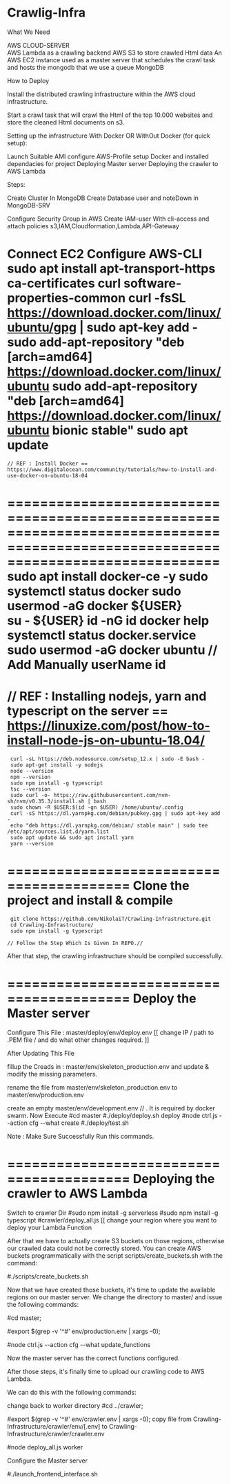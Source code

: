 # Crawlig-Infra
What We Need

AWS CLOUD-SERVER	
AWS Lambda as a crawling backend
AWS S3 to store crawled Html data
An AWS EC2 instance used as a master server that schedules the crawl task and hosts the mongodb that we use a queue
MongoDB
	


How to Deploy

Install the distributed crawling infrastructure within the AWS cloud infrastructure.

Start a crawl task that will crawl the Html of the top 10.000 websites and store the cleaned Html documents on s3.



Setting up the infrastructure With Docker OR WithOut Docker (for quick setup):

Launch Suitable AMI
configure AWS-Profile
setup Docker and installed dependacies for project
Deploying Master server
Deploying the crawler to AWS Lambda


Steps:

Create Cluster In MongoDB
Create Database user and noteDown in MongoDB-SRV


Configure Security Group in AWS
Create IAM-user With cli-access and attach policies s3,IAM,Cloudformation,Lambda,API-Gateway

Connect EC2
Configure AWS-CLI
     sudo apt install apt-transport-https ca-certificates curl software-properties-common
     curl -fsSL https://download.docker.com/linux/ubuntu/gpg | sudo apt-key add -
     sudo add-apt-repository "deb [arch=amd64] https://download.docker.com/linux/ubuntu 
     sudo add-apt-repository "deb [arch=amd64] https://download.docker.com/linux/ubuntu bionic stable"
     sudo apt update
==================================================================================================================================
	// REF : Install Docker == https://www.digitalocean.com/community/tutorials/how-to-install-and-use-docker-on-ubuntu-18-04
==================================================================================================================================
     sudo apt install docker-ce -y
     sudo systemctl status docker
     sudo usermod -aG docker ${USER}   
     su - ${USER}
     id -nG
     id
     docker help
     systemctl status docker.service 
     sudo usermod -aG docker ubuntu  // Add Manually userName
     id
==================================================================================================================================
// REF : Installing nodejs, yarn and typescript on the server == https://linuxize.com/post/how-to-install-node-js-on-ubuntu-18.04/
==================================================================================================================================
     curl -sL https://deb.nodesource.com/setup_12.x | sudo -E bash -
     sudo apt-get install -y nodejs
     node --version
     npm --version
     sudo npm install -g typescript
     tsc --version
     sudo curl -o- https://raw.githubusercontent.com/nvm-sh/nvm/v0.35.3/install.sh | bash
     sudo chown -R $USER:$(id -gn $USER) /home/ubuntu/.config
     curl -sS https://dl.yarnpkg.com/debian/pubkey.gpg | sudo apt-key add -
     echo "deb https://dl.yarnpkg.com/debian/ stable main" | sudo tee /etc/apt/sources.list.d/yarn.list
     sudo apt update && sudo apt install yarn
     yarn --version
=========================================
Clone the project and install & compile
=========================================

     git clone https://github.com/NikolaiT/Crawling-Infrastructure.git
     cd Crawling-Infrastructure/
     sudo npm install -g typescript

	// Follow the Step Which Is Given In REPO.//

After that step, the crawling infrastructure should be compiled successfully.

=========================================
Deploy the Master server
=========================================

Configure This File :	master/deploy/env/deploy.env  [[ change IP / path to .PEM file / and do what other changes required. ]]

After Updating This File

fillup the Creads in : master/env/skeleton_production.env and update & modify the missing parameters.

rename the file from master/env/skeleton_production.env to master/env/production.env

create an empty master/env/development.env  // . It is required by docker swarm.
 Now Execute
  #cd master
  #./deploy/deploy.sh deploy
  #node ctrl.js --action cfg --what create
  #./deploy/test.sh

Note : Make Sure Successfully Run this commands.

=========================================
Deploying the crawler to AWS Lambda
=========================================

Switch to crawler Dir
 #sudo npm install -g serverless
 #sudo npm install -g typescript
 #crawler/deploy_all.js  [[ change your region where you want to deploy your Lambda Function

After that we have to actually create S3 buckets on those regions, otherwise our crawled data could not be correctly stored. You can create AWS buckets programmatically with the script scripts/create_buckets.sh with the command:

 #./scripts/create_buckets.sh

Now that we have created those buckets, it's time to update the available regions on our master server. We change the directory to master/ and issue the following commands:

 #cd master;

 #export $(grep -v '^#' env/production.env | xargs -0);

 #node ctrl.js --action cfg --what update_functions

Now the master server has the correct functions configured.

After those steps, it's finally time to upload our crawling code to AWS Lambda.

We can do this with the following commands:

change back to worker directory
 #cd ../crawler;

 #export $(grep -v '^#' env/crawler.env | xargs -0);
 copy file from Crawling-Infrastructure/crawler/env/[.env] to Crawling-Infrastructure/crawler/crawler.env

 #node deploy_all.js worker

Configure the Master server

 #./launch_frontend_interface.sh






